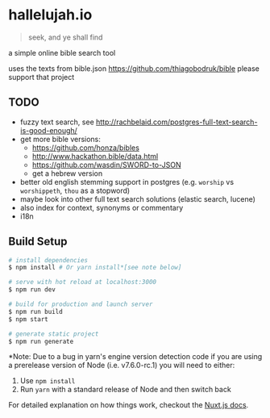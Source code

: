 # hallelujah.io

> seek, and ye shall find

a simple online bible search tool

uses the texts from bible.json https://github.com/thiagobodruk/bible please support that project

## TODO

- fuzzy text search, see http://rachbelaid.com/postgres-full-text-search-is-good-enough/
- get more bible versions:
  - https://github.com/honza/bibles
  - http://www.hackathon.bible/data.html
  - https://github.com/wasdin/SWORD-to-JSON
  - get a hebrew version
- better old english stemming support in postgres (e.g. `worship` vs `worshippeth`, `thou` as a stopword)
- maybe look into other full text search solutions (elastic search, lucene)
- also index for context, synonyms or commentary
- i18n

## Build Setup

``` bash
# install dependencies
$ npm install # Or yarn install*[see note below]

# serve with hot reload at localhost:3000
$ npm run dev

# build for production and launch server
$ npm run build
$ npm start

# generate static project
$ npm run generate
```

*Note: Due to a bug in yarn's engine version detection code if you are
using a prerelease version of Node (i.e. v7.6.0-rc.1) you will need to either:
  1. Use `npm install`
  2. Run `yarn` with a standard release of Node and then switch back

For detailed explanation on how things work, checkout the [Nuxt.js docs](https://github.com/nuxt/nuxt.js).
